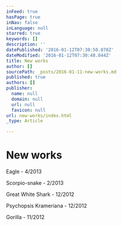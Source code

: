 ```yaml
---
inFeed: true
hasPage: true
inNav: false
inLanguage: null
starred: true
keywords: []
description: ''
datePublished: '2016-01-12T07:30:50.078Z'
dateModified: '2016-01-12T07:30:48.044Z'
title: New works
author: []
sourcePath: _posts/2016-01-11-new-works.md
published: true
authors: []
publisher:
  name: null
  domain: null
  url: null
  favicon: null
url: new-works/index.html
_type: Article

---
```

# New works

Eagle - 4/2013

Scorpio-snake - 2/2013

Great White Shark - 12/2012

Psychopsis Krameriana - 12/2012

Gorilla - 11/2012